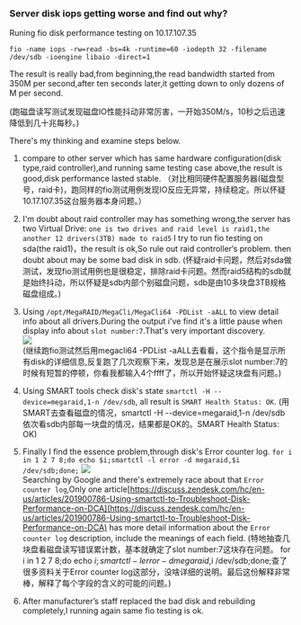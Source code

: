 ### Server disk iops getting worse and find out why?
Runing fio disk performance testing on 10.17.107.35

```
fio -name iops -rw=read -bs=4k -runtime=60 -iodepth 32 -filename /dev/sdb -ioengine libaio -direct=1
```
The result is really bad,from beginning,the read bandwidth started from 350M per second,after ten seconds later,it getting down to only dozens of M per second.

(跑磁盘读写测试发现磁盘IO性能抖动非常厉害，一开始350M/s，10秒之后迅速降低到几十兆每秒。)

There's my thinking and examine steps below.

1. compare to other server which has same hardware configuration(disk type,raid controller),and running same testing case above,the result is good,disk performance lasted stable.
（对比相同硬件配置服务器(磁盘型号，raid卡)，跑同样的fio测试用例发现IO反应无异常，持续稳定。所以怀疑10.17.107.35这台服务器本身问题。）

2. I'm doubt about raid controller may has something wrong,the server has two Virtual Drive:
`one is two drives and raid level is raid1,the another 12 drivers(3TB) made to raid5` 
I try to run fio testing on sda(the raid1)，the result is ok,So rule out raid controller‘s problem. then doubt about may be some bad disk in sdb.
(怀疑raid卡问题，然后对sda做测试，发现fio测试用例也是很稳定，排除raid卡问题。然而raid5结构的sdb就是始终抖动，所以怀疑是sdb内部个别磁盘问题，sdb是由10多块盘3TB规格磁盘组成。)

3. Using `/opt/MegaRAID/MegaCli/MegaCli64 -PDList -aALL` to view detail info about all drivers.During the output i've find it's a little pause when display info about `slot number:7`.That's very important discovery.         
![](https://camo.githubusercontent.com/ae7b14a7344e0ab8f63a4ae79ec0ee8087cc2096/687474703a2f2f73362e6d6f677563646e2e636f6d2f6e6577312f76312f66786968652f37373838313665613266313532646135626632306234663266386563313533372f4131616434303937353162323030303830322e706e67)        
(继续跑fio测试然后用megacli64 -PDList -aALL去看看，这个指令是显示所有disk的详细信息,反复跑了几次观察下来，发现总是在展示slot number:7的时候有短暂的停顿，你看我都输入4个ffff了，所以开始怀疑这块盘有问题。)

4. Using SMART tools check disk's state `smartctl -H --device=megaraid,1-n /dev/sdb`, all result is `SMART Health Status: OK`.
(用SMART去查看磁盘的情况，smartctl -H --device=megaraid,1-n /dev/sdb 依次看sdb内部每一块盘的情况，结果都是OK的。SMART Health Status: OK)

5. Finally I find the essence problem,through disk's Error counter log.
`for i in 1 2 7 8;do echo $i;smartctl -l error -d megaraid,$i /dev/sdb;done;`
![](https://camo.githubusercontent.com/6a877e6c210ecbf2ca0a402b605b9db8ebf47c4e/687474703a2f2f73362e6d6f677563646e2e636f6d2f6e6577312f76312f66786968652f35663831663966356131323136396263616533303162353233633866653337612f4131313335343937353162323030303430322e706e67)  
Searching by Google and there's extremely race about that `Error counter log`,Only one article[https://discuss.zendesk.com/hc/en-us/articles/201900786-Using-smartctl-to-Troubleshoot-Disk-Performance-on-DCA](https://discuss.zendesk.com/hc/en-us/articles/201900786-Using-smartctl-to-Troubleshoot-Disk-Performance-on-DCA) has more detail information about the `Error counter log` description, include the meanings of each field.  (特地抽查几块盘看磁盘读写错误累计数，基本就确定了slot number:7这块存在问题。
for i in 1 2 7 8;do echo $i;smartctl -l error -d megaraid,$i /dev/sdb;done;查了很多资料关于Error counter log这部分，没啥详细的说明。最后这份解释非常棒，解释了每个字段的含义的可能的问题。)

6. After manufacturer’s staff replaced the bad disk and rebuilding completely,I running again same fio testing is ok.
